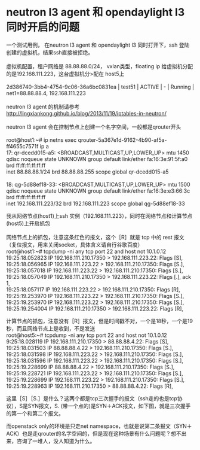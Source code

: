 neutron l3 agent 和 opendaylight l3 同时开启的问题
=================================================

一个测试用例， 在neutron l3 agent 和 opendaylight l3 同时打开下，ssh 登陆 创建的虚拟机，结果ssh直接被拒绝。<br />
 <br />
虚拟机配置，租户网络是 88.88.88.0/24， vxlan类型，floating ip 给虚拟机分配的是192.168.111.223，这台虚拟机分>配在 host5上 <br />
 <br />
2d386740-3bb4-4754-9c06-36a6bc0831ea | test51 | ACTIVE | - | Running | net1=88.88.88.4, 192.168.111.223 <br />
 <br />
neutron l3 agent 的机制请参考 http://lingxiankong.github.io/blog/2013/11/19/iptables-in-neutron/ <br />
 <br />
neutron l3 agent 会在控制节点上创建一个名字空间，一般都是qrouter开头 <br />
 <br />
root@host1:~# ip netns exec qrouter-5a367e1d-9162-4b90-af5a-ff4655c7571f ip a <br />
17: qr-dcedd015-a5: <BROADCAST,MULTICAST,UP,LOWER_UP> mtu 1450 qdisc noqueue state UNKNOWN group default
link/ether fa:16:3e:91:5f:a0 brd ff:ff:ff:ff:ff:ff <br />
inet 88.88.88.1/24 brd 88.88.88.255 scope global qr-dcedd015-a5 <br />
 <br />
18: qg-5d88ef18-33: <BROADCAST,MULTICAST,UP,LOWER_UP> mtu 1500 qdisc noqueue state UNKNOWN group default
link/ether fa:16:3e:e3:66:3c brd ff:ff:ff:ff:ff:ff <br />
inet 192.168.111.223/32 brd 192.168.111.223 scope global qg-5d88ef18-33 <br />

我从网络节点(host1)上ssh 实例（192.168.111.223），同时在网络节点和计算节点(host5)上开启抓包 <br />
 <br />
网络节点上的抓包，注意这条红色的报文，这个［R］就是 tcp 中的 rest 报文（复位报文，用来关闭socket，具体含义请自行谷歌百度）<br />
root@host1:~# tcpdump -ni any tcp port 22 and host not 10.1.0.12 <br />
19:25:18.052823 IP 192.168.111.210.17350 > 192.168.111.223.22: Flags [S], <br />
19:25:18.056965 IP 192.168.111.223.22 > 192.168.111.210.17350: Flags [S.], <br />
19:25:18.057018 IP 192.168.111.223.22 > 192.168.111.210.17350: Flags [S.], <br />
19:25:18.057049 IP 192.168.111.210.17350 > 192.168.111.223.22: Flags [.], ack 1, <br />
19:25:18.057117 IP 192.168.111.223.22 > 192.168.111.210.17350: Flags [R], <br />
19:25:19.253970 IP 192.168.111.223.22 > 192.168.111.210.17350: Flags [S.], <br />
19:25:19.253970 IP 192.168.111.223.22 > 192.168.111.210.17350: Flags [S.], <br />
19:25:19.254004 IP 192.168.111.210.17350 > 192.168.111.223.22: Flags [R], <br />


计算节点的抓包，注意没有［R］报文，但是时间戳不对，一个是18秒，一个是19秒，而且网络节点上是收到，不是发送<br />
root@host5:~# tcpdump -ni any tcp port 22 and host not 10.1.0.12 <br />
 9:25:18.028119 IP 192.168.111.210.17350 > 88.88.88.4.22: Flags [S], <br />
19:25:18.031503 IP 88.88.88.4.22 > 192.168.111.210.17350: Flags [S.], <br />
19:25:18.031598 IP 192.168.111.223.22 > 192.168.111.210.17350: Flags [S.], <br />
19:25:18.031596 IP 192.168.111.223.22 > 192.168.111.210.17350: Flags [S.], <br />
19:25:19.228699 IP 88.88.88.4.22 > 192.168.111.210.17350: Flags [S.], <br />
19:25:19.228721 IP 192.168.111.223.22 > 192.168.111.210.17350: Flags [S.], <br />
19:25:19.228699 IP 192.168.111.223.22 > 192.168.111.210.17350: Flags [S.], <br />
19:25:19.228963 IP 192.168.111.210.17350 > 88.88.88.4.22: Flags [R], <br />


这里［S］［S.］是什么？这两个都是tcp三次握手的报文（ssh走的也是tcp协议），S是SYN报文，S. (带一个点的)是SYN＋ACK报文，如下图，就是三次握手的第一个和第二个报文。<br />

而openstack only的环境是只走net namespace，也就是说第二条报文（SYN＋ACK）也是走qrouter的名字空间的，但是现在这种场景有什么问题呢？想不出来，咨询了一堆人，没人知道为什么。<br />

